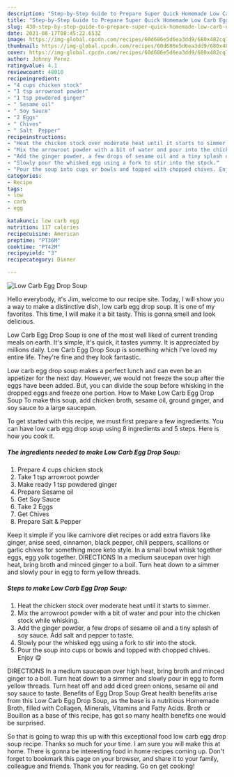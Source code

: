 ```yaml
---
description: "Step-by-Step Guide to Prepare Super Quick Homemade Low Carb Egg Drop Soup"
title: "Step-by-Step Guide to Prepare Super Quick Homemade Low Carb Egg Drop Soup"
slug: 430-step-by-step-guide-to-prepare-super-quick-homemade-low-carb-egg-drop-soup
date: 2021-08-17T08:45:22.653Z
image: https://img-global.cpcdn.com/recipes/60d686e5d6ea3dd9/680x482cq70/low-carb-egg-drop-soup-recipe-main-photo.jpg
thumbnail: https://img-global.cpcdn.com/recipes/60d686e5d6ea3dd9/680x482cq70/low-carb-egg-drop-soup-recipe-main-photo.jpg
cover: https://img-global.cpcdn.com/recipes/60d686e5d6ea3dd9/680x482cq70/low-carb-egg-drop-soup-recipe-main-photo.jpg
author: Johnny Perez
ratingvalue: 4.1
reviewcount: 48010
recipeingredient:
- "4 cups chicken stock"
- "1 tsp arrowroot powder"
- "1 tsp powdered ginger"
- " Sesame oil"
- " Soy Sauce"
- "2 Eggs"
- " Chives"
- " Salt  Pepper"
recipeinstructions:
- "Heat the chicken stock over moderate heat until it starts to simmer."
- "Mix the arrowroot powder with a bit of water and pour into the chicken stock while whisking."
- "Add the ginger powder, a few drops of sesame oil and a tiny splash of soy sauce. Add salt and pepper to taste."
- "Slowly pour the whisked egg using a fork to stir into the stock."
- "Pour the soup into cups or bowls and topped with chopped chives. Enjoy 😋"
categories:
- Recipe
tags:
- low
- carb
- egg

katakunci: low carb egg 
nutrition: 117 calories
recipecuisine: American
preptime: "PT36M"
cooktime: "PT42M"
recipeyield: "3"
recipecategory: Dinner

---
```



![Low Carb Egg Drop Soup](https://img-global.cpcdn.com/recipes/60d686e5d6ea3dd9/680x482cq70/low-carb-egg-drop-soup-recipe-main-photo.jpg)

Hello everybody, it's Jim, welcome to our recipe site. Today, I will show you a way to make a distinctive dish, low carb egg drop soup. It is one of my favorites. This time, I will make it a bit tasty. This is gonna smell and look delicious.

Low Carb Egg Drop Soup is one of the most well liked of current trending meals on earth. It's simple, it's quick, it tastes yummy. It is appreciated by millions daily. Low Carb Egg Drop Soup is something which I've loved my entire life. They're fine and they look fantastic.

Low carb egg drop soup makes a perfect lunch and can even be an appetizer for the next day. However, we would not freeze the soup after the eggs have been added. But, you can divide the soup before whisking in the dropped eggs and freeze one portion. How to Make Low Carb Egg Drop Soup To make this soup, add chicken broth, sesame oil, ground ginger, and soy sauce to a large saucepan.


To get started with this recipe, we must first prepare a few ingredients. You can have low carb egg drop soup using 8 ingredients and 5 steps. Here is how you cook it.

<!--inarticleads1-->

##### The ingredients needed to make Low Carb Egg Drop Soup:

1. Prepare 4 cups chicken stock
1. Take 1 tsp arrowroot powder
1. Make ready 1 tsp powdered ginger
1. Prepare  Sesame oil
1. Get  Soy Sauce
1. Take 2 Eggs
1. Get  Chives
1. Prepare  Salt &amp; Pepper


Keep it simple if you like carnivore diet recipes or add extra flavors like ginger, anise seed, cinnamon, black pepper, chili peppers, scallions or garlic chives for something more keto style. In a small bowl whisk together eggs, egg yolk together. DIRECTIONS In a medium saucepan over high heat, bring broth and minced ginger to a boil. Turn heat down to a simmer and slowly pour in egg to form yellow threads. 

<!--inarticleads2-->

##### Steps to make Low Carb Egg Drop Soup:

1. Heat the chicken stock over moderate heat until it starts to simmer.
1. Mix the arrowroot powder with a bit of water and pour into the chicken stock while whisking.
1. Add the ginger powder, a few drops of sesame oil and a tiny splash of soy sauce. Add salt and pepper to taste.
1. Slowly pour the whisked egg using a fork to stir into the stock.
1. Pour the soup into cups or bowls and topped with chopped chives. Enjoy 😋


DIRECTIONS In a medium saucepan over high heat, bring broth and minced ginger to a boil. Turn heat down to a simmer and slowly pour in egg to form yellow threads. Turn heat off and add diced green onions, sesame oil and soy sauce to taste. Benefits of Egg Drop Soup Great health benefits arise from this Low Carb Egg Drop Soup, as the base is a nutritious Homemade Broth, filled with Collagen, Minerals, Vitamins and Fatty Acids. Broth or Bouillon as a base of this recipe, has got so many health benefits one would be surprised. 

So that is going to wrap this up with this exceptional food low carb egg drop soup recipe. Thanks so much for your time. I am sure you will make this at home. There is gonna be interesting food in home recipes coming up. Don't forget to bookmark this page on your browser, and share it to your family, colleague and friends. Thank you for reading. Go on get cooking!
